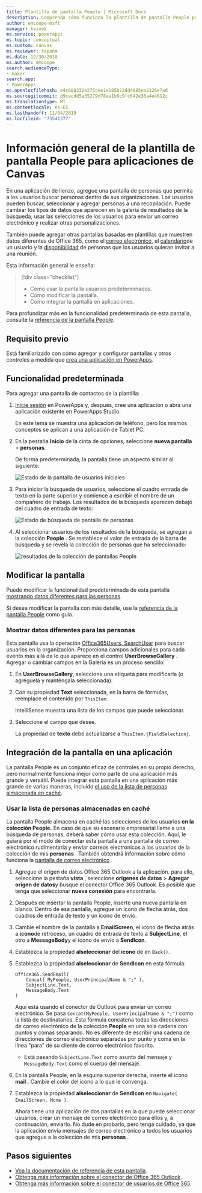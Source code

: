 ```yaml
---
title: Plantilla de pantalla People | Microsoft Docs
description: Comprenda cómo funciona la plantilla de pantalla People para las aplicaciones de canvas y cómo ampliar la pantalla para sus propios casos de uso
author: emcoope-msft
manager: kvivek
ms.service: powerapps
ms.topic: conceptual
ms.custom: canvas
ms.reviewer: tapanm
ms.date: 12/30/2018
ms.author: emcoope
search.audienceType:
- maker
search.app:
- PowerApps
ms.openlocfilehash: e4c688232e275cee1e285b22dd4885ea2126e7ad
ms.sourcegitcommit: d9cecdd5a35279d78aa1b6c9fc642e36a4e4612c
ms.translationtype: MT
ms.contentlocale: es-ES
ms.lasthandoff: 11/04/2019
ms.locfileid: "73541377"
---
```

# <a name="overview-of-the-people-screen-template-for-canvas-apps"></a>Información general de la plantilla de pantalla People para aplicaciones de Canvas

En una aplicación de lienzo, agregue una pantalla de personas que permita a los usuarios buscar personas dentro de sus organizaciones. Los usuarios pueden buscar, seleccionar y agregar personas a una recopilación. Puede cambiar los tipos de datos que aparecen en la galería de resultados de la búsqueda, usar las selecciones de los usuarios para enviar un correo electrónico y realizar otras personalizaciones.

También puede agregar otras pantallas basadas en plantillas que muestren datos diferentes de Office 365, como el [correo electrónico](email-screen-overview.md), el [calendario](calendar-screen-overview.md)de un usuario y la [disponibilidad](meeting-screen-overview.md) de personas que los usuarios quieran invitar a una reunión.

Esta información general le enseña:
> [!div class="checklist"]
> * Cómo usar la pantalla usuarios predeterminados.
> * Cómo modificar la pantalla.
> * Cómo integrar la pantalla en aplicaciones.

Para profundizar más en la funcionalidad predeterminada de esta pantalla, consulte la [referencia de la pantalla People](people-screen-reference.md).

## <a name="prerequisite"></a>Requisito previo

Está familiarizado con cómo agregar y configurar pantallas y otros controles a medida que [crea una aplicación en PowerApps](../data-platform-create-app-scratch.md).

## <a name="default-functionality"></a>Funcionalidad predeterminada

Para agregar una pantalla de contactos de la plantilla:

1. [Inicie sesión](https://make.powerapps.com?utm_source=padocs&utm_medium=linkinadoc&utm_campaign=referralsfromdoc) en PowerApps y, después, cree una aplicación o abra una aplicación existente en PowerApps Studio.

    En este tema se muestra una aplicación de teléfono, pero los mismos conceptos se aplican a una aplicación de Tablet PC.

1. En la pestaña **Inicio** de la cinta de opciones, seleccione **nueva pantalla** > **personas**.

    De forma predeterminada, la pantalla tiene un aspecto similar al siguiente:

    ![Estado de la pantalla de usuarios iniciales](media/people-screen/people-screen-empty.png)

1. Para iniciar la búsqueda de usuarios, seleccione el cuadro entrada de texto en la parte superior y comience a escribir el nombre de un compañero de trabajo. Los resultados de la búsqueda aparecen debajo del cuadro de entrada de texto:

    ![Estado de búsqueda de pantalla de personas](media/people-screen/people-browse-gall-full.png)

1. Al seleccionar usuarios de los resultados de la búsqueda, se agregan a la colección **People** . Se restablece el valor de entrada de la barra de búsqueda y se revela la colección de personas que ha seleccionado:

    ![resultados de la colección de pantallas People](media/people-screen/people-people-gall-full.png)

## <a name="modify-the-screen"></a>Modificar la pantalla

Puede modificar la funcionalidad predeterminada de esta pantalla [mostrando datos diferentes para las personas](people-screen-overview.md#show-different-data-for-people).

Si desea modificar la pantalla con más detalle, use la [referencia de la pantalla People](./people-screen-reference.md) como guía.

### <a name="show-different-data-for-people"></a>Mostrar datos diferentes para las personas

Esta pantalla usa la operación [Office365Users. SearchUser](https://docs.microsoft.com/connectors/office365users/#searchuser) para buscar usuarios en la organización. Proporciona campos adicionales para cada evento más allá de lo que aparece en el control **UserBrowseGallery** . Agregar o cambiar campos en la Galería es un proceso sencillo:

1. En **UserBrowseGallery**, seleccione una etiqueta para modificarla (o agréguela y manténgala seleccionada).

1. Con su propiedad **Text** seleccionada, en la barra de fórmulas, reemplace el contenido por `ThisItem.`

    IntelliSense muestra una lista de los campos que puede seleccionar.

1. Seleccione el campo que desee.

    La propiedad de **texto** debe actualizarse a `ThisItem.{FieldSelection}`.

## <a name="integrate-the-screen-into-an-app"></a>Integración de la pantalla en una aplicación

La pantalla People es un conjunto eficaz de controles en su propio derecho, pero normalmente funciona mejor como parte de una aplicación más grande y versátil. Puede integrar esta pantalla en una aplicación más grande de varias maneras, incluido [el uso de la lista de personas almacenada en caché](people-screen-overview.md#use-your-cached-list-of-people).

### <a name="use-your-cached-list-of-people"></a>Usar la lista de personas almacenadas en caché

La pantalla People almacena en caché las selecciones de los usuarios **en la colección People.** En caso de que su escenario empresarial llame a una búsqueda de personas, deberá saber cómo usar esta colección. Aquí, le guiará por el modo de conectar esta pantalla a una pantalla de correo electrónico rudimentaria y enviar correos electrónicos a los usuarios de la colección de mis **personas** . También obtendrá información sobre cómo funciona la [pantalla de correo electrónico](./email-screen-overview.md) .

1. Agregue el origen de datos Office 365 Outlook a la aplicación. para ello, seleccione la pestaña **vista** , seleccione **orígenes de datos** > **Agregar origen de datos**y busque el conector Office 365 Outlook. Es posible que tenga que seleccionar **nueva conexión** para encontrarla.
1. Después de insertar la pantalla People, inserte una nueva pantalla en blanco. Dentro de esa pantalla, agregue un icono de flecha atrás, dos cuadros de entrada de texto y un icono de envío.
1. Cambie el nombre de la pantalla a **EmailScreen**, el icono de flecha atrás a **icono**de retroceso, un cuadro de entrada de texto a **SubjectLine**, el otro a **MessageBody**y el icono de envío a **SendIcon**.
1. Establezca la propiedad **alseleccionar** del **icono** de en `Back()`.
1. Establezca la propiedad **alseleccionar** de **SendIcon** en esta fórmula:

    ```powerapps-dot
    Office365.SendEmail( 
        Concat( MyPeople, UserPrincipalName & ";" ), 
        SubjectLine.Text, 
        MessageBody.Text 
    )
    ```
    
    Aquí está usando el conector de Outlook para enviar un correo electrónico. Se pasa `Concat(MyPeople, UserPrincipalName & ";")` como la lista de destinatarios. Esta fórmula concatena todas las direcciones de correo electrónico de la colección **People** en una sola cadena con puntos y comas separando. No es diferente de escribir una cadena de direcciones de correo electrónico separadas por punto y coma en la línea "para" de su cliente de correo electrónico favorito.
    * Está pasando `SubjectLine.Text` como asunto del mensaje y `MessageBody.Text` como el cuerpo del mensaje.
1. En la pantalla People, en la esquina superior derecha, inserte el icono **mail** .
   Cambie el color del icono a lo que le convenga.
1. Establezca la propiedad **alseleccionar** de **SendIcon** en `Navigate( EmailScreen, None )`.

    Ahora tiene una aplicación de dos pantallas en la que puede seleccionar usuarios, crear un mensaje de correo electrónico para ellos y, a continuación, enviarlo. No dude en probarlo, pero tenga cuidado, ya que la aplicación envía mensajes de correo electrónico a todos los usuarios que agregue a la colección de mis **personas** .

## <a name="next-steps"></a>Pasos siguientes

* [Vea la documentación de referencia de esta pantalla](./people-screen-reference.md).
* [Obtenga más información sobre el conector de Office 365 Outlook](../connections/connection-office365-outlook.md).
* [Obtenga más información sobre el conector de usuarios de Office 365](../connections/connection-office365-users.md).

